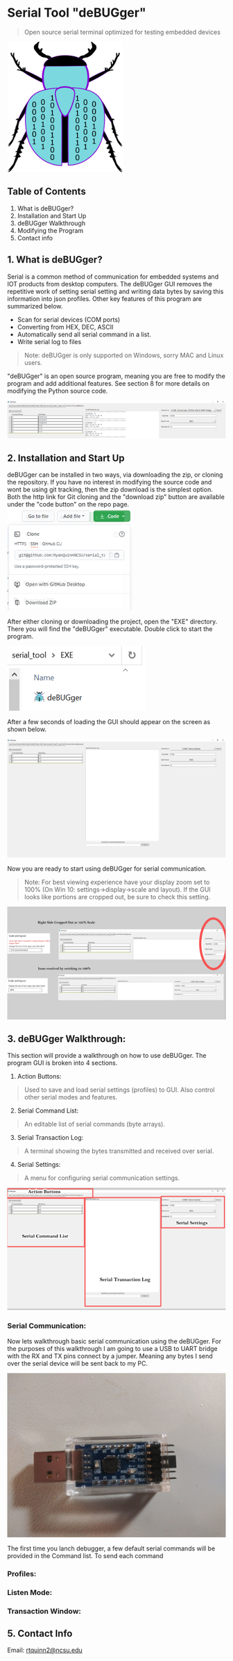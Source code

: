 # Serial Tool "deBUGger"
> Open source serial terminal optimized for testing embedded devices
<img src="Images/Bugger.png" height="300">

## Table of Contents
1. What is deBUGger?
2. Installation and Start Up
3. deBUGger Walkthrough
4. Modifying the Program
5. Contact info

## 1. What is deBUGger?
Serial is a common method of communication for embedded systems and IOT products from desktop computers. The deBUGger GUI removes the repetitive work of setting serial setting and writing data bytes by saving this information into json profiles. Other key features of this program are summarized below.
- Scan for serial devices (COM ports)
- Converting from HEX, DEC, ASCII
- Automatically send all serial command in a list.
- Write serial log to files
> Note: deBUGger is only supported on Windows, sorry MAC and Linux users.

"deBUGger" is an open source program, meaning you are free to modify the program and add additional features. See section 8 for more details on modifying the Python source code.

<img src="Images/deBUGger_Example.PNG">

## 2. Installation and Start Up
deBUGger can be installed in two ways, via downloading the zip, or cloning the repository. If you have no interest in modifying the source code and wont be using git tracking, then the zip download is the simplest option. Both the http link for Git cloning and the "download zip" button are available under the "code button" on the repo page.
<img src="Images/Download.PNG">

After either cloning or downloading the project, open the "EXE" directory. There you will find the "deBUGger" executable. Double click to start the program.

<img src="Images/Executable.PNG">

After a few seconds of loading the GUI should appear on the screen as shown below.

<img src="Images/Start_Up.PNG">

Now you are ready to start using deBUGger for serial communication.

> Note: For best viewing experience have your display zoom set to 100% (On Win 10: settings->display->scale and layout). If the GUI looks like portions are cropped out, be sure to check this setting.

<img src="Images/Zoom.PNG">

## 3. deBUGger Walkthrough:
This section will provide a walkthrough on how to use deBUGger. The program GUI is broken into 4 sections.

1. Action Buttons:
> Used to save and load serial settings (profiles) to GUI. Also control other serial modes and features.

2. Serial Command List:
> An editable list of serial commands (byte arrays).

3. Serial Transaction Log:
> A terminal showing the bytes transmitted and received over serial.

4. Serial Settings:
> A menu for configuring serial communication settings.  

<img src="Images/Sections.PNG">

### Serial Communication:

Now lets walkthrough basic serial communication using the deBUGger. For the purposes of this walkthrough I am going to use a USB to UART bridge with the RX and TX pins connect by a jumper. Meaning any bytes I send over the serial device will be sent back to my PC.

<img src="Images/Serial_Device.JPG">

The first time you lanch debugger, a few default serial commands will be provided in the Command list. To send each command  

### Profiles:

### Listen Mode:

### Transaction Window:

## 5. Contact Info
Email: rtquinn2@ncsu.edu
